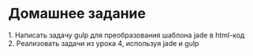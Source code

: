 # Домашнее задание 
1\.	Написать задачу gulp для преобразования шаблона jade в html-код  
2\.	Реализовать задачи из урока 4, используя jade и gulp
